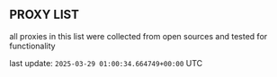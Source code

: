 ## PROXY LIST

all proxies in this list were collected from open sources and tested for functionality

last update: `2025-03-29 01:00:34.664749+00:00` UTC